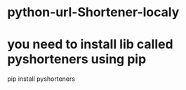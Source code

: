 # python-url-Shortener-localy
# you need to install lib called pyshorteners using pip
pip install pyshorteners
